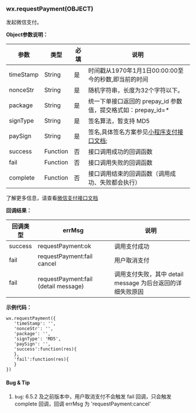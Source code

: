 <!-- https://mp.weixin.qq.com/debug/wxadoc/dev/api/api-pay.html -->

### wx.requestPayment(OBJECT)

发起微信支付。

**Object参数说明：**

  参数        |  类型       |  必填 |  说明                                                                                                  
--------------|-------------|-------|--------------------------------------------------------------------------------------------------------
  timeStamp   |  String     |  是   |  时间戳从1970年1月1日00:00:00至今的秒数,即当前的时间                                                   
  nonceStr    |  String     |  是   |  随机字符串，长度为32个字符以下。                                                                      
  package     |  String     |  是   |  统一下单接口返回的 prepay\_id 参数值，提交格式如：prepay\_id=_*_                                      
  signType    |  String     |  是   |  签名算法，暂支持 MD5                                                                                  
  paySign     |  String     |  是   |签名,具体签名方案参见[小程序支付接口文档](https://pay.weixin.qq.com/wiki/doc/api/wxa/wxa_api.php?chapter=7_7&index=3);
  success     |  Function   |  否   |  接口调用成功的回调函数                                                                                
  fail        |  Function   |  否   |  接口调用失败的回调函数                                                                                
  complete    |  Function   |  否   |  接口调用结束的回调函数（调用成功、失败都会执行）                                                      

了解更多信息，请查看[微信支付接口文档](https://pay.weixin.qq.com/wiki/doc/api/wxa/wxa_api.php?chapter=7_3&index=1)

**回调结果：**

  回调类型  |  errMsg                                 |  说明                                    
------------|-----------------------------------------|------------------------------------------
  success   |  requestPayment:ok                      |  调用支付成功                            
  fail      |  requestPayment:fail cancel             |  用户取消支付                            
  fail      |  requestPayment:fail (detail message)   |调用支付失败，其中 detail message 为后台返回的详细失败原因

**示例代码：**

    wx.requestPayment({
       'timeStamp': '',
       'nonceStr': '',
       'package': '',
       'signType': 'MD5',
       'paySign': '',
       'success':function(res){
       },
       'fail':function(res){
       }
    })
    

#### Bug & Tip

1.  `bug`: 6.5.2 及之前版本中，用户取消支付不会触发 fail 回调，只会触发 complete 回调，回调 errMsg 为 'requestPayment:cancel'
